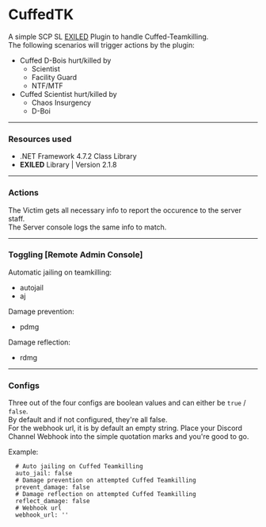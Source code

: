# CuffedTK

A simple SCP SL [EXILED](https://github.com/galaxy119/EXILED/releases/tag/2.1.8) Plugin to handle Cuffed-Teamkilling.<br>
The following scenarios will trigger actions by the plugin:<br>

- Cuffed D-Bois hurt/killed by
  - Scientist
  - Facility Guard
  - NTF/MTF
- Cuffed Scientist hurt/killed by
  - Chaos Insurgency
  - D-Boi
---
### Resources used

- .NET Framework 4.7.2 Class Library
- **EXILED** Library | Version 2.1.8

---
### Actions

The Victim gets all necessary info to report the occurence to the server staff.
<br>The Server console logs the same info to match.<br>

---
### Toggling **[Remote Admin Console]**

Automatic jailing on teamkilling:<br>
- autojail
- aj

Damage prevention:<br>
- pdmg

Damage reflection:<br>
- rdmg

---
### Configs

Three out of the four configs are boolean values and can either be `true` / `false`.  
By default and if not configured, they're all false.  
For the webhook url, it is by default an empty string. Place your Discord Channel Webhook into the simple quotation marks and you're good to go.

Example:  

```
  # Auto jailing on Cuffed Teamkilling
  auto_jail: false
  # Damage prevention on attempted Cuffed Teamkilling
  prevent_damage: false
  # Damage reflection on attempted Cuffed Teamkilling
  reflect_damage: false
  # Webhook url
  webhook_url: ''
```

